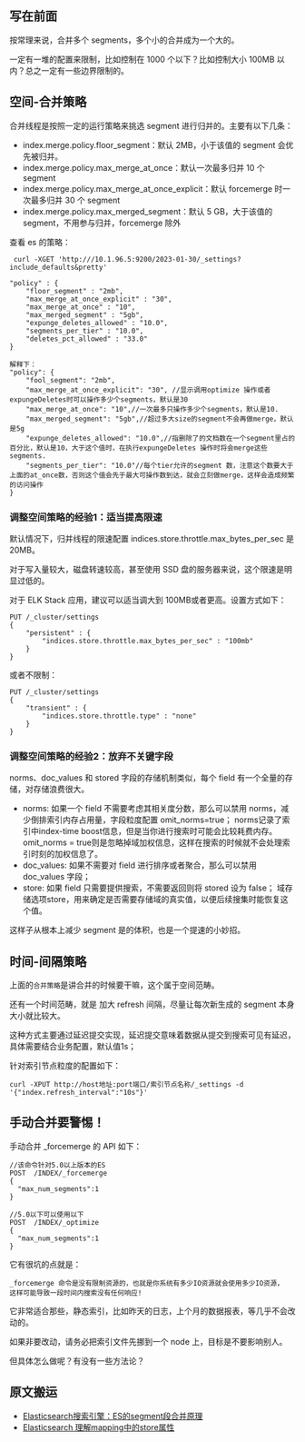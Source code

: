 ## 写在前面
按常理来说，合并多个 segments，多个小的合并成为一个大的。

一定有一堆的配置来限制，比如控制在 1000 个以下？比如控制大小 100MB 以内？总之一定有一些边界限制的。

## 空间-合并策略

合并线程是按照一定的运行策略来挑选 segment 进行归并的。主要有以下几条：

* index.merge.policy.floor_segment：默认 2MB，小于该值的 segment 会优先被归并。
* index.merge.policy.max_merge_at_once：默认一次最多归并 10 个 segment
* index.merge.policy.max_merge_at_once_explicit：默认 forcemerge 时一次最多归并 30 个 segment
* index.merge.policy.max_merged_segment：默认 5 GB，大于该值的 segment，不用参与归并，forcemerge 除外


查看 es 的策略：
```text
 curl -XGET 'http:///10.1.96.5:9200/2023-01-30/_settings?include_defaults&pretty'

"policy" : {
    "floor_segment" : "2mb",
    "max_merge_at_once_explicit" : "30",
    "max_merge_at_once" : "10",
    "max_merged_segment" : "5gb",
    "expunge_deletes_allowed" : "10.0",
    "segments_per_tier" : "10.0",
    "deletes_pct_allowed" : "33.0"
}
          
解释下：    
"policy": {
    "fool_segment": "2mb",
    "max_merge_at_once_explicit": "30", //显示调用optimize 操作或者 expungeDeletes时可以操作多少个segments，默认是30
    "max_merge_at_once": "10",//一次最多只操作多少个segments，默认是10.
    "max_merged_segment": "5gb",//超过多大size的segment不会再做merge，默认是5g
    "expunge_deletes_allowed": "10.0",//指删除了的文档数在一个segment里占的百分比，默认是10，大于这个值时，在执行expungeDeletes 操作时将会merge这些segments.
    "segments_per_tier": "10.0"//每个tier允许的segment 数，注意这个数要大于上面的at_once数，否则这个值会先于最大可操作数到达，就会立刻做merge，这样会造成频繁的访问操作
}
```

### 调整空间策略的经验1：适当提高限速

默认情况下，归并线程的限速配置 indices.store.throttle.max_bytes_per_sec 是 20MB。

对于写入量较大，磁盘转速较高，甚至使用 SSD 盘的服务器来说，这个限速是明显过低的。

对于 ELK Stack 应用，建议可以适当调大到 100MB或者更高。设置方式如下：
```text
PUT /_cluster/settings
{
    "persistent" : {
        "indices.store.throttle.max_bytes_per_sec" : "100mb"
    }
}
```

或者不限制：
```text
PUT /_cluster/settings
{
    "transient" : {
        "indices.store.throttle.type" : "none"
    }
}
```

### 调整空间策略的经验2：放弃不关键字段
norms、doc_values 和 stored 字段的存储机制类似，每个 field 有一个全量的存储，对存储浪费很大。

* norms: 如果一个 field 不需要考虑其相关度分数，那么可以禁用 norms，减少倒排索引内存占用量，字段粒度配置 omit_norms=true；  norms记录了索引中index-time boost信息，但是当你进行搜索时可能会比较耗费内存。omit_norms = true则是忽略掉域加权信息，这样在搜索的时候就不会处理索引时刻的加权信息了。
* doc_values: 如果不需要对 field 进行排序或者聚合，那么可以禁用 doc_values 字段；
* store: 如果 field 只需要提供搜索，不需要返回则将 stored 设为 false； 域存储选项store，用来确定是否需要存储域的真实值，以便后续搜集时能恢复这个值。

这样子从根本上减少 segment 是的体积，也是一个提速的小妙招。




## 时间-间隔策略

上面的`合并策略`是讲合并的时候要干嘛，这个属于空间范畴。

还有一个时间范畴，就是 加大 refresh 间隔，尽量让每次新生成的 segment 本身大小就比较大。

这种方式主要通过延迟提交实现，延迟提交意味着数据从提交到搜索可见有延迟，具体需要结合业务配置，默认值1s；

针对索引节点粒度的配置如下：
```
curl -XPUT http://host地址:port端口/索引节点名称/_settings -d '{"index.refresh_interval":"10s"}'
```

## 手动合并要警惕！
手动合并 _forcemerge 的 API 如下：
```text
//该命令针对5.0以上版本的ES
POST  /INDEX/_forcemerge
{
  "max_num_segments":1
}

//5.0以下可以使用以下
POST  /INDEX/_optimize
{
  "max_num_segments":1
}
```

它有很坑的点就是：
```text
_forcemerge 命令是没有限制资源的，也就是你系统有多少IO资源就会使用多少IO资源，
这样可能导致一段时间内搜索没有任何响应!
```

它非常适合那些，静态索引，比如昨天的日志，上个月的数据报表，等几乎不会改动的。

如果非要改动，请务必把索引文件先挪到一个 node 上，目标是不要影响别人。

但具体怎么做呢？有没有一些方法论？

## 原文搬运
* [Elasticsearch搜索引擎：ES的segment段合并原理](https://blog.csdn.net/a745233700/article/details/117953198)
* [Elasticsearch 理解mapping中的store属性](https://www.cnblogs.com/hahaha111122222/p/12157453.html)